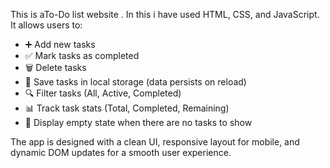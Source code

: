 This is aTo-Do list website . In this i have used HTML, CSS, and JavaScript. It allows users to:

* ➕ Add new tasks
* ✅ Mark tasks as completed
* 🗑️ Delete tasks
* 🔁 Save tasks in local storage (data persists on reload)
* 🔍 Filter tasks (All, Active, Completed)
* 📊 Track task stats (Total, Completed, Remaining)
* 💬 Display empty state when there are no tasks to show

The app is designed with a clean UI, responsive layout for mobile, and dynamic DOM updates for a smooth user experience.

